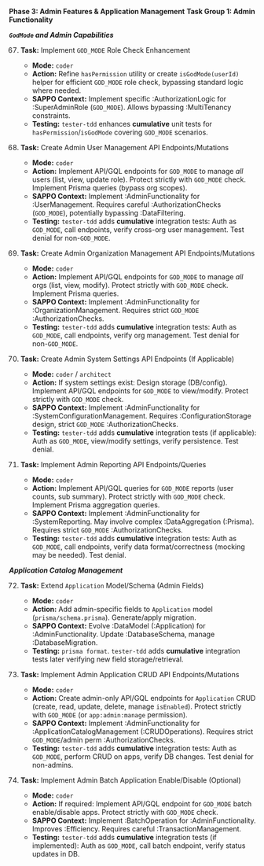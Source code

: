 **Phase 3: Admin Features & Application Management**
**Task Group 1: Admin Functionality**

***`GodMode` and Admin Capabilities***

67. **Task:** Implement `GOD_MODE` Role Check Enhancement
    *   **Mode:** `coder`
    *   **Action:** Refine `hasPermission` utility or create `isGodMode(userId)` helper for efficient `GOD_MODE` role check, bypassing standard logic where needed.
    *   **SAPPO Context:** Implement specific :AuthorizationLogic for :SuperAdminRole (`GOD_MODE`). Allows bypassing :MultiTenancy constraints.
    *   **Testing:** `tester-tdd` enhances **cumulative** unit tests for `hasPermission`/`isGodMode` covering `GOD_MODE` scenarios.

68. **Task:** Create Admin User Management API Endpoints/Mutations
    *   **Mode:** `coder`
    *   **Action:** Implement API/GQL endpoints for `GOD_MODE` to manage *all* users (list, view, update role). Protect strictly with `GOD_MODE` check. Implement Prisma queries (bypass org scopes).
    *   **SAPPO Context:** Implement :AdminFunctionality for :UserManagement. Requires careful :AuthorizationChecks (`GOD_MODE`), potentially bypassing :DataFiltering.
    *   **Testing:** `tester-tdd` adds **cumulative** integration tests: Auth as `GOD_MODE`, call endpoints, verify cross-org user management. Test denial for non-`GOD_MODE`.

69. **Task:** Create Admin Organization Management API Endpoints/Mutations
    *   **Mode:** `coder`
    *   **Action:** Implement API/GQL endpoints for `GOD_MODE` to manage *all* orgs (list, view, modify). Protect strictly with `GOD_MODE` check. Implement Prisma queries.
    *   **SAPPO Context:** Implement :AdminFunctionality for :OrganizationManagement. Requires strict `GOD_MODE` :AuthorizationChecks.
    *   **Testing:** `tester-tdd` adds **cumulative** integration tests: Auth as `GOD_MODE`, call endpoints, verify org management. Test denial for non-`GOD_MODE`.

70. **Task:** Create Admin System Settings API Endpoints (If Applicable)
    *   **Mode:** `coder` / `architect`
    *   **Action:** If system settings exist: Design storage (DB/config). Implement API/GQL endpoints for `GOD_MODE` to view/modify. Protect strictly with `GOD_MODE` check.
    *   **SAPPO Context:** Implement :AdminFunctionality for :SystemConfigurationManagement. Requires :ConfigurationStorage design, strict `GOD_MODE` :AuthorizationChecks.
    *   **Testing:** `tester-tdd` adds **cumulative** integration tests (if applicable): Auth as `GOD_MODE`, view/modify settings, verify persistence. Test denial.

71. **Task:** Implement Admin Reporting API Endpoints/Queries
    *   **Mode:** `coder`
    *   **Action:** Implement API/GQL queries for `GOD_MODE` reports (user counts, sub summary). Protect strictly with `GOD_MODE` check. Implement Prisma aggregation queries.
    *   **SAPPO Context:** Implement :AdminFunctionality for :SystemReporting. May involve complex :DataAggregation (:Prisma). Requires strict `GOD_MODE` :AuthorizationChecks.
    *   **Testing:** `tester-tdd` adds **cumulative** integration tests: Auth as `GOD_MODE`, call endpoints, verify data format/correctness (mocking may be needed). Test denial.

***Application Catalog Management***

72. **Task:** Extend `Application` Model/Schema (Admin Fields)
    *   **Mode:** `coder`
    *   **Action:** Add admin-specific fields to `Application` model (`prisma/schema.prisma`). Generate/apply migration.
    *   **SAPPO Context:** Evolve :DataModel (:Application) for :AdminFunctionality. Update :DatabaseSchema, manage :DatabaseMigration.
    *   **Testing:** `prisma format`. `tester-tdd` adds **cumulative** integration tests later verifying new field storage/retrieval.

73. **Task:** Implement Admin Application CRUD API Endpoints/Mutations
    *   **Mode:** `coder`
    *   **Action:** Create admin-only API/GQL endpoints for `Application` CRUD (create, read, update, delete, manage `isEnabled`). Protect strictly with `GOD_MODE` (or `app:admin:manage` permission).
    *   **SAPPO Context:** Implement :AdminFunctionality for :ApplicationCatalogManagement (:CRUDOperations). Requires strict `GOD_MODE`/admin perm :AuthorizationChecks.
    *   **Testing:** `tester-tdd` adds **cumulative** integration tests: Auth as `GOD_MODE`, perform CRUD on apps, verify DB changes. Test denial for non-admins.

74. **Task:** Implement Admin Batch Application Enable/Disable (Optional)
    *   **Mode:** `coder`
    *   **Action:** If required: Implement API/GQL endpoint for `GOD_MODE` batch enable/disable apps. Protect strictly with `GOD_MODE` check.
    *   **SAPPO Context:** Implement :BatchOperation for :AdminFunctionality. Improves :Efficiency. Requires careful :TransactionManagement.
    *   **Testing:** `tester-tdd` adds **cumulative** integration tests (if implemented): Auth as `GOD_MODE`, call batch endpoint, verify status updates in DB.